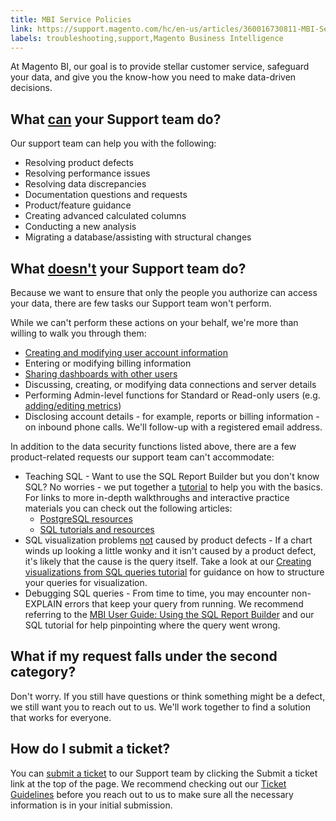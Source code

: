 ```yaml
---
title: MBI Service Policies
link: https://support.magento.com/hc/en-us/articles/360016730811-MBI-Service-Policies
labels: troubleshooting,support,Magento Business Intelligence
---
```


<p>At Magento BI, our goal is to provide stellar customer service, safeguard your data, and give you the know-how you need to make data-driven decisions.</p>
<h2>What <u>can</u> your Support team do?</h2>
<p>Our support team can help you with the following:</p>
<ul>
<li>Resolving product defects</li>
<li>Resolving performance issues</li>
<li>Resolving data discrepancies</li>
<li>Documentation questions and requests</li>
<li>Product/feature guidance</li>
<li>Creating advanced calculated columns</li>
<li>Conducting a new analysis</li>
<li>Migrating a database/assisting with structural changes</li>
</ul>
<h2>What <u>doesn't</u> your Support team do?</h2>
<p>Because we want to ensure that only the people you authorize can access your data, there are few tasks our Support team won't perform.</p>
<p>While we can't perform these actions on your behalf, we're more than willing to walk you through them:</p>
<ul>
<li><a href="https://docs.magento.com/mbi/administrator/user-management/user-management.html">Creating and modifying user account information</a></li>
<li>Entering or modifying billing information</li>
<li><a href="https://docs.magento.com/mbi/data-user/dashboards/share-dashboard-with-users.html">Sharing dashboards with other users</a></li>
<li>Discussing, creating, or modifying data connections and server details</li>
<li>Performing Admin-level functions for Standard or Read-only users (e.g. <a href="https://docs.magento.com/mbi/data-user/reports/ess-manage-data-metrics.html">adding/editing metrics</a>)</li>
<li>Disclosing account details - for example, reports or billing information - on inbound phone calls. We'll follow-up with a registered email address.</li>
</ul>
<p>In addition to the data security functions listed above, there are a few product-related requests our support team can't accommodate:</p>
<ul>
<li>
Teaching SQL - Want to use the SQL Report Builder but you don't know SQL? No worries - we put together a <a href="https://docs.magento.com/mbi/data-analyst/dev-reports/sql-rpt-bldr.html">tutorial</a> to help you with the basics. For links to more in-depth walkthroughs and interactive practice materials you can check out the following articles:
<ul>
<li><a href="https://support.magento.com/hc/en-us/articles/360016730371">PostgreSQL resources</a></li>
<li><a href="https://support.magento.com/hc/en-us/articles/360016730471">SQL tutorials and resources</a></li>
</ul>
</li>
<li>
SQL visualization problems <u>not</u> caused by product defects - If a chart winds up looking a little wonky and it isn't caused by a product defect, it's likely that the cause is the query itself. Take a look at our <a href="https://docs.magento.com/mbi/tutorials/create-visuals-from-sql.html">Creating visualizations from SQL queries tutorial</a> for guidance on how to structure your queries for visualization.</li>
<li>
Debugging SQL queries - From time to time, you may encounter non-EXPLAIN errors that keep your query from running. We recommend referring to the <a href="https://docs.magento.com/mbi/data-analyst/dev-reports/sql-rpt-bldr.html">MBI User Guide: Using the SQL Report Builder</a> and our SQL tutorial for help pinpointing where the query went wrong.</li>
</ul>
<h2>What if my request falls under the second category?</h2>
<p>Don't worry. If you still have questions or think something might be a defect, we still want you to reach out to us. We'll work together to find a solution that works for everyone.</p>
<h2>How do I submit a ticket?</h2>
<p>You can <a href="https://support.magento.com/hc/en-us/articles/360000913794-Magento-Help-Center-User-Guide#submit-ticket">submit a ticket</a> to our Support team by clicking the Submit a ticket link at the top of the page. We recommend checking out our <a href="https://support.magento.com/hc/en-us/articles/360016730351">Ticket Guidelines</a> before you reach out to us to make sure all the necessary information is in your initial submission.</p>
